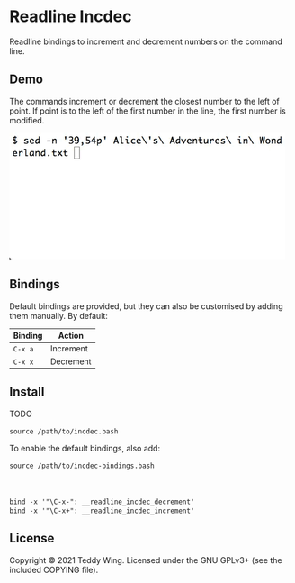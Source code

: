 Readline Incdec
===============

Readline bindings to increment and decrement numbers on the command line.


## Demo
The commands increment or decrement the closest number to the left of point. If
point is to the left of the first number in the line, the first number is
modified.

![Screencast](./Demo.gif)


## Bindings
Default bindings are provided, but they can also be customised by adding them
manually. By default:

| Binding | Action    |
|---------|-----------|
| `C-x a` | Increment |
| `C-x x` | Decrement |


## Install
TODO

	source /path/to/incdec.bash

To enable the default bindings, also add:

	source /path/to/incdec-bindings.bash



	bind -x '"\C-x-": __readline_incdec_decrement'
	bind -x '"\C-x+": __readline_incdec_increment'

## License
Copyright © 2021 Teddy Wing. Licensed under the GNU GPLv3+ (see the included
COPYING file).
